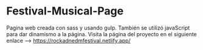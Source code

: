 # Festival-Musical-Page
Pagina web creada con sass y usando gulp. También se utilizó javaScript para dar dinamismo a la página.
Visita la página del proyecto en el siguiente enlace --> https://rockadnedmfestival.netlify.app/
